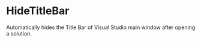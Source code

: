 # HideTitleBar
Automatically hides the Title Bar of Visual Studio main window after opening a solution.
